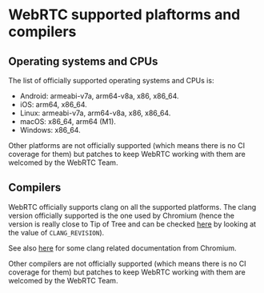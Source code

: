 <!-- go/cmark -->
<!--* freshness: {owner: 'mbonadei' reviewed: '2021-06-25'} *-->

# WebRTC supported plaftorms and compilers

## Operating systems and CPUs

The list of officially supported operating systems and CPUs is:

*   Android: armeabi-v7a, arm64-v8a, x86, x86_64.
*   iOS: arm64, x86_64.
*   Linux: armeabi-v7a, arm64-v8a, x86, x86_64.
*   macOS: x86_64, arm64 (M1).
*   Windows: x86_64.

Other platforms are not officially supported (which means there is no CI
coverage for them) but patches to keep WebRTC working with them are welcomed by
the WebRTC Team.

## Compilers

WebRTC officially supports clang on all the supported platforms. The clang
version officially supported is the one used by Chromium (hence the version is
really close to Tip of Tree and can be checked
[here](https://source.chromium.org/chromium/chromium/src/+/main:tools/clang/scripts/update.py)
by looking at the value of `CLANG_REVISION`).

See also
[here](https://source.chromium.org/chromium/chromium/src/+/main:docs/clang.md)
for some clang related documentation from Chromium.

Other compilers are not officially supported (which means there is no CI
coverage for them) but patches to keep WebRTC working with them are welcomed by
the WebRTC Team.
